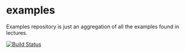 # examples

Examples repository is just an aggregation of all the examples found in lectures.

[![Build Status](https://travis-ci.org/CS3281-vu/examples.svg?branch=master)](https://travis-ci.org/CS3281-vu/examples)
